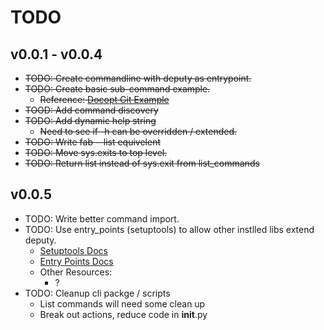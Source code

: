 # TODO

[Docopt Git Example]: https://github.com/docopt/docopt/blob/master/examples/git/git.py
[Setuptools Docs]: https://pythonhosted.org/setuptools/setuptools.html
[Entry Points Docs]: http://pythonhosted.org/distribute/pkg_resources.html#entry-points

## v0.0.1 - v0.0.4

- ~~TODO: Create commandline with deputy as entrypoint.~~
- ~~TODO: Create basic sub-command example.~~
    - ~~Reference: [Docopt Git Example]~~
- ~~TOOD: Add command discovery~~
- ~~TODO: Add dynamic help string~~
    - ~~Need to see if -h can be overridden / extended.~~
- ~~TODO: Write fab --list equivelent~~
- ~~TODO: Move sys.exits to top level.~~
- ~~TODO: Return list instead of sys.exit from list_commands~~

## v0.0.5

- TODO: Write better command import.
- TODO: Use entry_points (setuptools) to allow other instlled libs extend deputy.
    - [Setuptools Docs]
    - [Entry Points Docs]
    - Other Resources:
        - ?
- TODO: Cleanup cli packge / scripts
    - List commands will need some clean up
    - Break out actions, reduce code in __init__.py

